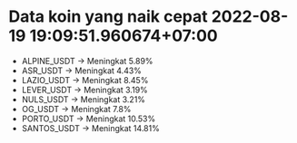 # Data koin yang naik cepat 2022-08-19 19:09:51.960674+07:00

* ALPINE_USDT -> Meningkat 5.89%
* ASR_USDT -> Meningkat 4.43%
* LAZIO_USDT -> Meningkat 8.45%
* LEVER_USDT -> Meningkat 3.19%
* NULS_USDT -> Meningkat 3.21%
* OG_USDT -> Meningkat 7.8%
* PORTO_USDT -> Meningkat 10.53%
* SANTOS_USDT -> Meningkat 14.81%
